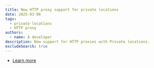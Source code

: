 ```yaml
---
title: New HTTP proxy support for private locations
date: 2025-03-06
tags:
  - private locations
  - HTTP proxy
authors:
  - name: A developer
description: New support for HTTP proxies with Private locations.
excludeSearch: true
---
```




* [Learn more](https://docs.gatling.io/)